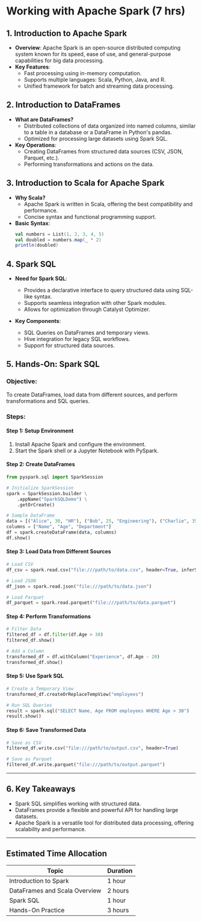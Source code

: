 # Working with Apache Spark (7 hrs)

## **1. Introduction to Apache Spark**
- **Overview**: Apache Spark is an open-source distributed computing system known for its speed, ease of use, and general-purpose capabilities for big data processing.
- **Key Features**:
  - Fast processing using in-memory computation.
  - Supports multiple languages: Scala, Python, Java, and R.
  - Unified framework for batch and streaming data processing.

## **2. Introduction to DataFrames**
- **What are DataFrames?**
  - Distributed collections of data organized into named columns, similar to a table in a database or a DataFrame in Python's pandas.
  - Optimized for processing large datasets using Spark SQL.
- **Key Operations**:
  - Creating DataFrames from structured data sources (CSV, JSON, Parquet, etc.).
  - Performing transformations and actions on the data.

## **3. Introduction to Scala for Apache Spark**
- **Why Scala?**
  - Apache Spark is written in Scala, offering the best compatibility and performance.
  - Concise syntax and functional programming support.
- **Basic Syntax**:
  ```scala
  val numbers = List(1, 2, 3, 4, 5)
  val doubled = numbers.map(_ * 2)
  println(doubled)
  ```

## **4. Spark SQL**
- **Need for Spark SQL**:
  - Provides a declarative interface to query structured data using SQL-like syntax.
  - Supports seamless integration with other Spark modules.
  - Allows for optimization through Catalyst Optimizer.

- **Key Components**:
  - SQL Queries on DataFrames and temporary views.
  - Hive integration for legacy SQL workflows.
  - Support for structured data sources.

## **5. Hands-On: Spark SQL**
### **Objective**:
To create DataFrames, load data from different sources, and perform transformations and SQL queries.

### **Steps**:
#### **Step 1: Setup Environment**
1. Install Apache Spark and configure the environment.
2. Start the Spark shell or a Jupyter Notebook with PySpark.

#### **Step 2: Create DataFrames**
```python
from pyspark.sql import SparkSession

# Initialize SparkSession
spark = SparkSession.builder \
    .appName("SparkSQLDemo") \
    .getOrCreate()

# Sample DataFrame
data = [("Alice", 30, "HR"), ("Bob", 25, "Engineering"), ("Charlie", 35, "Finance")]
columns = ["Name", "Age", "Department"]
df = spark.createDataFrame(data, columns)
df.show()
```

#### **Step 3: Load Data from Different Sources**
```python
# Load CSV
df_csv = spark.read.csv("file:///path/to/data.csv", header=True, inferSchema=True)

# Load JSON
df_json = spark.read.json("file:///path/to/data.json")

# Load Parquet
df_parquet = spark.read.parquet("file:///path/to/data.parquet")
```

#### **Step 4: Perform Transformations**
```python
# Filter Data
filtered_df = df.filter(df.Age > 30)
filtered_df.show()

# Add a Column
transformed_df = df.withColumn("Experience", df.Age - 20)
transformed_df.show()
```

#### **Step 5: Use Spark SQL**
```python
# Create a Temporary View
transformed_df.createOrReplaceTempView("employees")

# Run SQL Queries
result = spark.sql("SELECT Name, Age FROM employees WHERE Age > 30")
result.show()
```

#### **Step 6: Save Transformed Data**
```python
# Save as CSV
filtered_df.write.csv("file:///path/to/output.csv", header=True)

# Save as Parquet
filtered_df.write.parquet("file:///path/to/output.parquet")
```

---

## **6. Key Takeaways**
- Spark SQL simplifies working with structured data.
- DataFrames provide a flexible and powerful API for handling large datasets.
- Apache Spark is a versatile tool for distributed data processing, offering scalability and performance.

---

## **Estimated Time Allocation**
| **Topic**                        | **Duration** |
|----------------------------------|--------------|
| Introduction to Spark            | 1 hour       |
| DataFrames and Scala Overview    | 2 hours      |
| Spark SQL                        | 1 hour       |
| Hands-On Practice                | 3 hours      |

